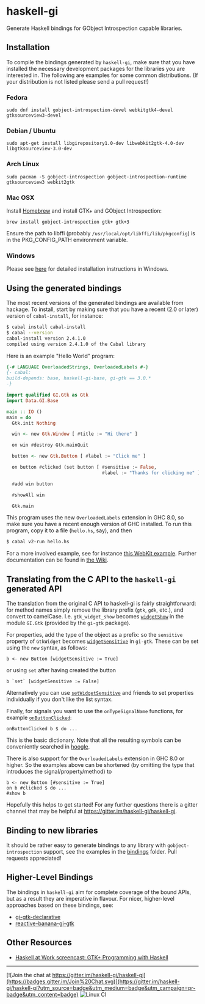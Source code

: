 # haskell-gi

Generate Haskell bindings for GObject Introspection capable libraries.

## Installation

To compile the bindings generated by `haskell-gi`, make sure that you have installed the necessary development packages for the libraries you are interested in. The following are examples for some common distributions. (If your distribution is not listed please send a pull request!)

### Fedora
```
sudo dnf install gobject-introspection-devel webkitgtk4-devel gtksourceview3-devel
```

### Debian / Ubuntu
```
sudo apt-get install libgirepository1.0-dev libwebkit2gtk-4.0-dev libgtksourceview-3.0-dev
```

### Arch Linux
```
sudo pacman -S gobject-introspection gobject-introspection-runtime gtksourceview3 webkit2gtk
```

### Mac OSX

Install [Homebrew](https://brew.sh/) and install GTK+ and GObject Introspection:

```
brew install gobject-introspection gtk+ gtk+3
```
Ensure the path to libffi (probably `/usr/local/opt/libffi/lib/pkgconfig`) is in the PKG_CONFIG_PATH environment variable.


### Windows

Please see [here](https://github.com/haskell-gi/haskell-gi/wiki/Using-haskell-gi-in-Windows) for detailed installation instructions in Windows.

## Using the generated bindings

The most recent versions of the generated bindings are available from hackage. To install, start by making sure that you have a recent (2.0 or later) version of `cabal-install`, for instance:
```sh
$ cabal install cabal-install
$ cabal --version
cabal-install version 2.4.1.0
compiled using version 2.4.1.0 of the Cabal library
```

Here is an example "Hello World" program:
```haskell
{-# LANGUAGE OverloadedStrings, OverloadedLabels #-}
{- cabal:
build-depends: base, haskell-gi-base, gi-gtk == 3.0.*
-}

import qualified GI.Gtk as Gtk
import Data.GI.Base

main :: IO ()
main = do
  Gtk.init Nothing

  win <- new Gtk.Window [ #title := "Hi there" ]

  on win #destroy Gtk.mainQuit

  button <- new Gtk.Button [ #label := "Click me" ]

  on button #clicked (set button [ #sensitive := False,
                                   #label := "Thanks for clicking me" ])

  #add win button

  #showAll win

  Gtk.main
```
This program uses the new `OverloadedLabels` extension in GHC 8.0, so make sure you have a recent enough version of GHC installed. To run this program, copy it to a file (`hello.hs`, say), and then
```sh
$ cabal v2-run hello.hs
```
For a more involved example, see for instance [this WebKit example](https://github.com/haskell-gi/haskell-gi/tree/master/examples). Further documentation can be found in [the Wiki](https://github.com/haskell-gi/haskell-gi/wiki).

## Translating from the C API to the `haskell-gi` generated API

The translation from the original C API to haskell-gi is fairly
straightforward: for method names simply remove the library prefix
(`gtk`, `gdk`, etc.), and convert to camelCase. I.e. `gtk_widget_show`
becomes
[`widgetShow`](https://hackage.haskell.org/package/gi-gtk/docs/GI-Gtk-Objects-Widget.html#v:widgetShow)
in the module `GI.Gtk` (provided by the `gi-gtk` package).

For properties, add the type of the object as a prefix: so the `sensitive` property of `GtkWidget` becomes [`widgetSensitive`](https://hackage.haskell.org/package/gi-gtk/docs/GI-Gtk-Objects-Widget.html#v:widgetSensitive) in `gi-gtk`. These can be set using the `new` syntax, as follows:

    b <- new Button [widgetSensitive := True]

or using `set` after having created the button

    b `set` [widgetSensitive := False]

Alternatively you can use [`setWidgetSensitive`](https://hackage.haskell.org/package/gi-gtk/docs/GI-Gtk-Objects-Widget.html#v:setWidgetSensitive) and friends to set properties individually if you don't like the list syntax.

Finally, for signals you want to use the `onTypeSignalName` functions, for example [`onButtonClicked`](https://hackage.haskell.org/package/gi-gtk/docs/GI-Gtk-Objects-Button.html#v:onButtonClicked):

    onButtonClicked b $ do ...

This is the basic dictionary. Note that all the resulting symbols can be conveniently searched in [hoogle](http://hoogle.haskell.org).

There is also support for the `OverloadedLabels` extension in GHC 8.0 or higher. So the examples above can be shortened (by omitting the type that introduces the signal/property/method) to

    b <- new Button [#sensitive := True]
    on b #clicked $ do ...
    #show b

Hopefully this helps to get started! For any further questions there is a gitter channel that may be helpful at https://gitter.im/haskell-gi/haskell-gi.

##  Binding to new libraries

It should be rather easy to generate bindings to any library with `gobject-introspection` support, see the examples in the [bindings](https://github.com/haskell-gi/haskell-gi/tree/master/bindings) folder. Pull requests appreciated!

## Higher-Level Bindings

The bindings in `haskell-gi` aim for complete coverage of the bound APIs, but as a result they are imperative in flavour. For nicer, higher-level approaches based on these bindings, see:

* [gi-gtk-declarative](https://github.com/owickstrom/gi-gtk-declarative)
* [reactive-banana-gi-gtk](https://github.com/mr/reactive-banana-gi-gtk)

## Other Resources

* [Haskell at Work screencast: GTK+ Programming with Haskell](https://haskell-at-work.com/episodes/2018-11-13-gtk-programming-with-haskell.html)

---

[![Join the chat at https://gitter.im/haskell-gi/haskell-gi](https://badges.gitter.im/Join%20Chat.svg)](https://gitter.im/haskell-gi/haskell-gi?utm_source=badge&utm_medium=badge&utm_campaign=pr-badge&utm_content=badge) ![Linux CI](https://github.com/haskell-gi/haskell-gi/workflows/Linux%20CI/badge.svg)
